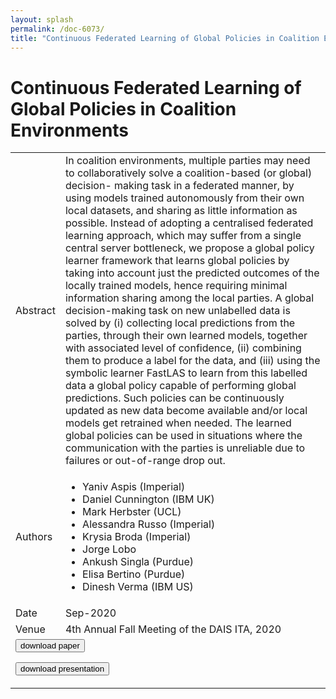 ```yaml
---
layout: splash
permalink: /doc-6073/
title: "Continuous Federated Learning of Global Policies in Coalition Environments"
---
```


# Continuous Federated Learning of Global Policies in Coalition Environments

<table>
    <tbody>
    <tr>
        <td>Abstract</td>
        <td>In coalition environments, multiple parties may need to collaboratively solve a coalition-based (or global) decision- making task in a federated manner, by using models trained autonomously from their own local datasets, and sharing as little information as possible. Instead of adopting a centralised federated learning approach, which may suffer from a single central server bottleneck, we propose a global policy learner framework that learns global policies by taking into account just the predicted outcomes of the locally trained models, hence requiring minimal information sharing among the local parties. A global decision-making task on new unlabelled data is solved by (i) collecting local predictions from the parties, through their own learned models, together with associated level of confidence, (ii) combining them to produce a label for the data, and (iii) using the symbolic learner FastLAS to learn from this labelled data a global policy capable of performing global predictions. Such policies can be continuously updated as new data become available and/or local models get retrained when needed. The learned global policies can be used in situations where the communication with the parties is unreliable due to failures or out-of-range drop out.</td>
    </tr>
    <tr>
        <td>Authors</td>
        <td>
            <ul>
                <li>Yaniv Aspis (Imperial)</li>
                <li>Daniel Cunnington (IBM UK)</li>
                <li>Mark Herbster (UCL)</li>
                <li>Alessandra Russo (Imperial)</li>
                <li>Krysia Broda (Imperial)</li>
                <li>Jorge Lobo</li>
                <li>Ankush Singla (Purdue)</li>
                <li>Elisa Bertino (Purdue)</li>
                <li>Dinesh Verma (IBM US)</li>
            </ul>
        </td>
    </tr>
    <tr>
        <td>Date</td>
        <td>Sep-2020</td>
    </tr>
    <tr>
        <td>Venue</td>
        <td>4th Annual Fall Meeting of the DAIS ITA, 2020</td>
    </tr>
        <tr>
            <td colspan="2">
                <form method="get" action="https://ibm.box.com/v/doc-6073-paper">
                    <button type="submit">download paper</button>
                </form>
                <form method="get" action="https://ibm.box.com/v/doc-6073-slides">
                    <button type="submit">download presentation</button>
                </form>
            </td>
        </tr>
    </tbody>
</table>
